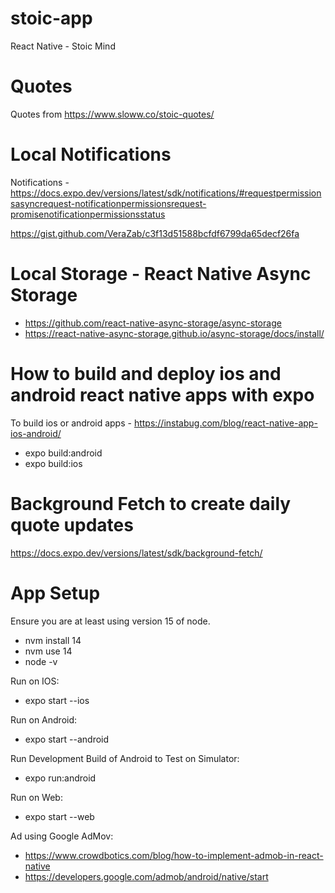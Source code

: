 # stoic-app

React Native - Stoic Mind

# Quotes

Quotes from https://www.sloww.co/stoic-quotes/

# Local Notifications

Notifications - https://docs.expo.dev/versions/latest/sdk/notifications/#requestpermissionsasyncrequest-notificationpermissionsrequest-promisenotificationpermissionsstatus

https://gist.github.com/VeraZab/c3f13d51588bcfdf6799da65decf26fa

# Local Storage - React Native Async Storage

- https://github.com/react-native-async-storage/async-storage
- https://react-native-async-storage.github.io/async-storage/docs/install/

# How to build and deploy ios and android react native apps with expo

To build ios or android apps - https://instabug.com/blog/react-native-app-ios-android/

- expo build:android
- expo build:ios

# Background Fetch to create daily quote updates

https://docs.expo.dev/versions/latest/sdk/background-fetch/

# App Setup

Ensure you are at least using version 15 of node.

- nvm install 14
- nvm use 14
- node -v

Run on IOS:

- expo start --ios

Run on Android:

- expo start --android

Run Development Build of Android to Test on Simulator:

- expo run:android

Run on Web:

- expo start --web

Ad using Google AdMov:

- https://www.crowdbotics.com/blog/how-to-implement-admob-in-react-native
- https://developers.google.com/admob/android/native/start
